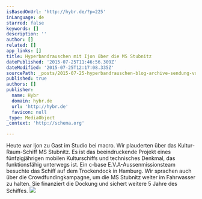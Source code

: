 ```yaml
---
isBasedOnUrl: 'http://hybr.de/?p=225'
inLanguage: de
starred: false
keywords: []
description: ''
author: []
related: []
app_links: []
title: Hyperbandrauschen mit Ijon über die MS Stubnitz
datePublished: '2015-07-25T11:46:56.309Z'
dateModified: '2015-07-25T12:17:08.335Z'
sourcePath: _posts/2015-07-25-hyperbandrauschen-blog-archive-sendung-vom-09092014-mi.md
published: true
authors: []
publisher:
  name: Hybr
  domain: hybr.de
  url: 'http://hybr.de'
  favicon: null
_type: MediaObject
_context: 'http://schema.org'

---
```

Heute war Ijon zu Gast im Studio bei macro. Wir plauderten über das Kultur-Raum-Schiff MS Stubnitz. Es ist das beeindruckende Projekt eines fünfzigjährigen mobilen Kulturschiffs und technisches Denkmal, das funktionsfähig unterwegs ist. Ein c-base E.V.A-Aussenmissionsteam besuchte das Schiff auf dem Trockendock in Hamburg.
Wir sprachen auch über die Crowdfundingkampagne, um die MS Stubnitz weiter im Fahrwasser zu halten. Sie finanziert die Dockung und sichert weitere 5 Jahre des Schiffes. ![](https://the-grid-user-content.s3-us-west-2.amazonaws.com/9714ad22-801a-4e96-96ef-a21d1ae927d5.jpg)